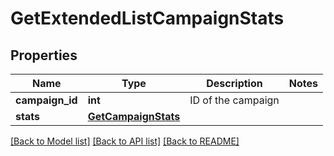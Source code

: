 # GetExtendedListCampaignStats

## Properties
Name | Type | Description | Notes
------------ | ------------- | ------------- | -------------
**campaign_id** | **int** | ID of the campaign | 
**stats** | [**GetCampaignStats**](GetCampaignStats.md) |  | 

[[Back to Model list]](../README.md#documentation-for-models) [[Back to API list]](../README.md#documentation-for-api-endpoints) [[Back to README]](../README.md)

